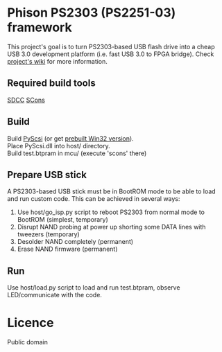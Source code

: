 # Phison PS2303 (PS2251-03) framework

This project's goal is to turn PS2303-based USB flash drive into a cheap USB 3.0 development platform (i.e. fast USB 3.0 to FPGA bridge).
Check [project's wiki](https://github.com/flowswitch/phison/wiki) for more information.

## Required build tools

[SDCC](http://sdcc.sourceforge.net/)
[SCons](http://www.scons.org/)

## Build

Build [PyScsi](https://github.com/flowswitch/pyscsi) (or get [prebuilt Win32 version](https://github.com/flowswitch/pyscsi/releases/download/v1/PyScsi_win32.zip)).  
Place PyScsi.dll into host/ directory.  
Build test.btpram in mcu/ (execute 'scons' there)

## Prepare USB stick

A PS2303-based USB stick must be in BootROM mode to be able to load and run custom code. This can be achieved in several ways:

1. Use host/go_isp.py script to reboot PS2303 from normal mode to BootROM (simplest, temporary)
2. Disrupt NAND probing at power up shorting some DATA lines with tweezers (temporary)
3. Desolder NAND completely (permanent)
4. Erase NAND firmware (permanent)

## Run

Use host/load.py script to load and run test.btpram, observe LED/communicate with the code.

# Licence

Public domain
